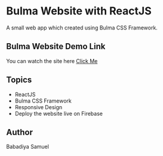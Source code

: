 # Bulma Website with ReactJS

A small web app which created using Bulma CSS Framework.

## Bulma Website Demo Link

You can watch the site here
[Click Me](https://bulma-clone-by-babadiya.web.app/)

## Topics

- ReactJS
- Bulma CSS Framework
- Responsive Design
- Deploy the website live on Firebase

## Author

Babadiya Samuel
